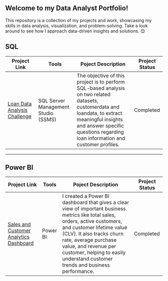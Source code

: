 ## Welcome to my Data Analyst Portfolio!
This repository is a collection of my projects and work, showcasing my skills in data analysis, visualization, and problem-solving. Take a look around to see how I approach data-driven insights and solutions. 😊

## SQL
|Project Link| Tools|Poject Description | Project Status |
|---|---|---|---|
|[Loan Data Analysis Challenge](https://github.com/nabilahrahman/portfolio/blob/main/loan_data_analysis_challenge.md)|SQL Server Management Studio (SSMS)|The objective of this project is to perform SQL-based analysis on two related datasets, customerdata and loandata, to extract meaningful insights and answer specific questions regarding loan information and customer profiles.|Completed|


***
## Power BI
|Project Link| Tools|Poject Description | Project Status |
|---|---|---|---|
|[Sales and Customer Analytics Dashboard](https://github.com/nabilahrahman/portfolio/blob/main/Sales_and_Customer_Analytics_Dashboard.md)| Power BI|I created a Power BI dashboard that gives a clear view of important business metrics like total sales, orders, active customers, and customer lifetime value (CLV). It also tracks churn rate, average purchase value, and revenue per customer, helping to easily understand customer trends and business performance.|Completed|
